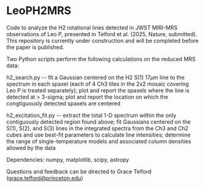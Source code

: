 # LeoPH2MRS
Code to analyze the H2 rotational lines detected in JWST MIRI-MRS observations of Leo P, presented in Telford et al. (2025, Nature, submitted). This repository is currently under construction and will be completed before the paper is published.

Two Python scripts perform the following calculations on the reduced MRS data:

h2_search.py -- fit a Gaussian centered on the H2 S(1) 17$\mu$m line to the spectrum in each spaxel (each of 4 Ch3 tiles in the 2x2 mosaic covering Leo P is treated separately); plot and report the spaxels where the line is detected at > 3-sigma; plot and report the location on which the congtiguously detected spaxels are centered

h2_excitation_fit.py -- extract the total 1-D spectrum within the only contiguously detected region found above; fit Gaussians centered on the S(1), S(2), and S(3) lines in the integrated spectra from the Ch3 and Ch2 cubes and use best-fit parameters to calculate line intensities; determine the range of single-temperature models and associated column densities allowed by the data

Dependencies: numpy, matplotlib, scipy, astropy

Questions and feedback can be directed to Grace Telford (grace.telford@princeton.edu)